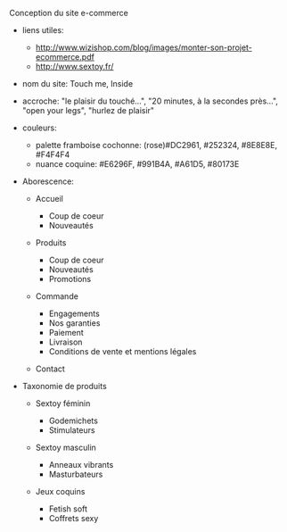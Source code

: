 Conception du site e-commerce

- liens utiles: 
  + http://www.wizishop.com/blog/images/monter-son-projet-ecommerce.pdf
  + http://www.sextoy.fr/

- nom du site: Touch me, Inside
- accroche: "le plaisir du touché...", "20 minutes, à la secondes près...", "open your legs", "hurlez de plaisir"
- couleurs:
  + palette framboise cochonne: (rose)#DC2961, #252324, #8E8E8E, #F4F4F4
  + nuance coquine: #E6296F, #991B4A, #A61D5, #80173E

- Aborescence:
  + Accueil
    + Coup de coeur
    + Nouveautés

  + Produits 
    + Coup de coeur
    + Nouveautés
    + Promotions

  + Commande
    + Engagements
    + Nos garanties
    + Paiement
    + Livraison
    + Conditions de vente et mentions légales
    
  + Contact

- Taxonomie de produits
  + Sextoy féminin
    + Godemichets
    + Stimulateurs
  
  + Sextoy masculin
    + Anneaux vibrants 
    + Masturbateurs

  + Jeux coquins
    + Fetish soft
    + Coffrets sexy
